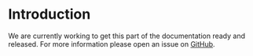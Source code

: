 # Introduction

We are currently working to get this part of the documentation ready and released. For more information please open an issue on [GitHub](https://github.com/).
